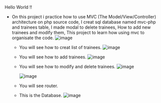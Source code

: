 Hello World !!

- On this project i practice how to use MVC (The Model/View/Controller) architecture on php source code, I creat sql database named mvc-php and trainees table, I made modal to delete trainees, How to add new trainees and modify them, This project to learn how using mvc to organisate the code.
![image](https://github.com/user-attachments/assets/1355bd9b-3055-477b-ac71-6518c09dbd5b)

  - You will see how to creat list of trainees.
    ![image](https://github.com/user-attachments/assets/cad97796-099e-499f-b24b-073820fb0d6a)

  - You will see how to add trainees.
    ![image](https://github.com/user-attachments/assets/9b3c9477-7954-465c-84a2-49a021e76d2a)

  - You will see how to modify and delete trainees.
    ![image](https://github.com/user-attachments/assets/6d74b551-4e55-4de7-8d4a-d643b47383a4)

    ![image](https://github.com/user-attachments/assets/d7bec2de-757e-42af-842d-81aea1e79a54)

  - You will see router.
  - This is the Database.
    ![image](https://github.com/user-attachments/assets/33d1d198-b2f8-461b-ba36-e8069cd01bfd)




